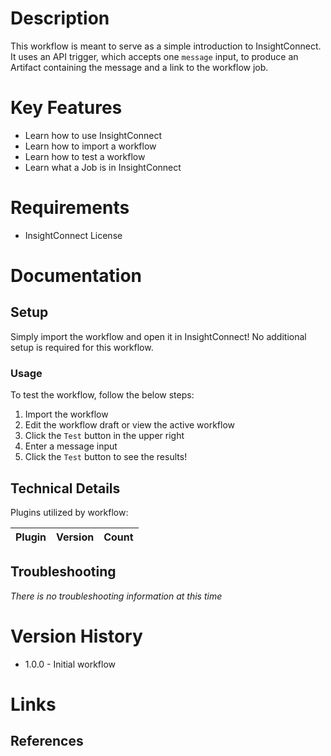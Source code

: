 # Description

This workflow is meant to serve as a simple introduction to InsightConnect. It uses an API trigger, which accepts one `message` input, to produce an Artifact containing the message and a link to the workflow job.

# Key Features

* Learn how to use InsightConnect
* Learn how to import a workflow
* Learn how to test a workflow
* Learn what a Job is in InsightConnect

# Requirements

* InsightConnect License

# Documentation

## Setup

Simply import the workflow and open it in InsightConnect! No additional setup is required for this workflow.

### Usage

To test the workflow, follow the below steps:

1. Import the workflow
2. Edit the workflow draft or view the active workflow
3. Click the `Test` button in the upper right
4. Enter a message input
5. Click the `Test` button to see the results!

## Technical Details

Plugins utilized by workflow:

|Plugin|Version|Count|
|----|----|--------|

## Troubleshooting

_There is no troubleshooting information at this time_

# Version History

* 1.0.0 - Initial workflow

# Links

## References
